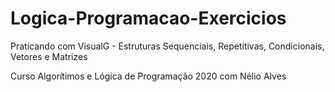 # Logica-Programacao-Exercicios
Praticando com VisualG - Estruturas Sequenciais, Repetitivas, Condicionais, Vetores e Matrizes

Curso Algorítimos e Lógica de Programação 2020 com Nélio Alves
